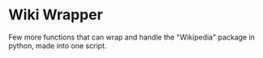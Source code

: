 # Wiki Wrapper
Few more functions that can wrap and handle the "Wikipedia" package in python, made into one script.
